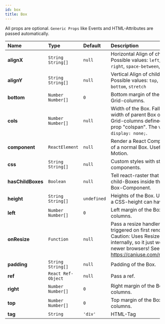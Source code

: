 ```yaml
---
id: box
title: Box
---
```


All props are optional. `Generic Props` like Events and HTML-Attributes are passed automatically.

| **Name**          | **Type**                   | **Default** | **Description**                                                                                                                                                                    |
| :---------------- | :------------------------- | :---------- | :--------------------------------------------------------------------------------------------------------------------------------------------------------------------------------- |
| **alignX**        | `String String[]` | `null`      | Horizontal Align of child elements. Possible values: `left`, `center`, `right`, `space-between`, `space-around`                                                                    |
| **alignY**        | `String String[]` | `null`      | Vertical Align of child elements. Possible values: `top`, `center`, `bottom`, `stretch`                                                                                            |
| **bottom**        | `Number Number[]` | `0`         | Bottom margin of the Box. Unit: Grid-columns.                                                                                                                                      |
| **cols**          | `Number Number[]` | `null`      | Width of the Box. Falls back to width of parent Box or Grid. Unit: Grid-columns defined with the prop "colspan". The value `0` sets `display: none;`.                              |
| **component**     | `ReactElement`               | `null`      | Render a React Component instead of a normal Box. Useful for Framer Motion.                                                                                                     
| **css**           | `String String[]` | `null`      | Custom styles with styled-components.                                                                                                                                              |
| **hasChildBoxes** | `Boolean`                    | `null`      | Tell react-raster that you have child-Boxes inside this Grid- or Box-Component.                                                                                                    |
| **height**        | `String String[]` | `undefined` | Heights of the Box. Unit: Every unit a CSS-height can have.                                                                                                                        |
| **left**          | `Number Number[]` | `0`         | Left margin of the Box. Unit: Grid-columns.                                                                                                                                        |
| **onResize**      | `Function`                   | `null`      | Pass a resize handler. Is also triggered on first render. ⚠️ Caution: Uses ResizeObserver internally, so it just works with newer browsers! See https://caniuse.com/resizeobserver |
| **padding**       | `String String[]` | `null`      | Padding of the Box.                                                                                                                                                                |
| **ref**           | `React Ref-Object`           | `null`      | Pass a ref.                                                                                                                                                                        |
| **right**         | `Number Number[]` | `0`         | Right margin of the Box. Unit: Grid-columns.                                                                                                                                       |
| **top**           | `Number Number[]` | `0`         | Top margin of the Box. Unit: Grid-columns.                                                                                                                                         |
| **tag**           | `String`                     | `'div'`     | HTML-Tag                                                                                                                                                                           |
